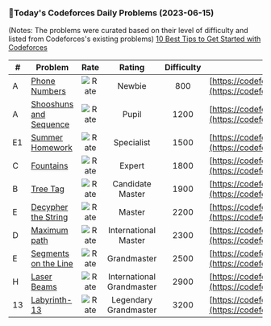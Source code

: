 ### 🌟Today's Codeforces Daily Problems (2023-06-15)
(Notes: The problems were curated based on their level of difficulty and listed from Codeforces's existing problems)
[10 Best Tips to Get Started with Codeforces](https://github.com/ika9810/Codeforces-Daily-Problems/blob/main/10%20Best%20Tips%20to%20Get%20Started%20with%20Codeforces.md)

| # | Problem | Rate| Rating | Difficulty | Contest |
|---| ----- | :--------: | :----------: | :----------: | ---------- |
|A|[Phone Numbers](https://codeforces.com/contest/1060/problem/A)|![Rate](https://img.shields.io/badge/Newbie-800-lightgrey)|Newbie|800|[https://codeforces.com/contest/1060](https://codeforces.com/contest/1060)|
|A|[Shooshuns and Sequence ](https://codeforces.com/contest/222/problem/A)|![Rate](https://img.shields.io/badge/Pupil-1200-brightgreen)|Pupil|1200|[https://codeforces.com/contest/222](https://codeforces.com/contest/222)|
|E1|[Summer Homework](https://codeforces.com/contest/316/problem/E1)|![Rate](https://img.shields.io/badge/Specialist-1500-9cf)|Specialist|1500|[https://codeforces.com/contest/316](https://codeforces.com/contest/316)|
|C|[Fountains](https://codeforces.com/contest/799/problem/C)|![Rate](https://img.shields.io/badge/Expert-1800-blue)|Expert|1800|[https://codeforces.com/contest/799](https://codeforces.com/contest/799)|
|B|[Tree Tag](https://codeforces.com/contest/1404/problem/B)|![Rate](https://img.shields.io/badge/Candidate%20Master-1900-blueviolet)|Candidate Master|1900|[https://codeforces.com/contest/1404](https://codeforces.com/contest/1404)|
|E|[Decypher the String](https://codeforces.com/contest/1117/problem/E)|![Rate](https://img.shields.io/badge/Master-2200-orange)|Master|2200|[https://codeforces.com/contest/1117](https://codeforces.com/contest/1117)|
|D|[Maximum path](https://codeforces.com/contest/762/problem/D)|![Rate](https://img.shields.io/badge/International%20Master-2300-orange)|International Master|2300|[https://codeforces.com/contest/762](https://codeforces.com/contest/762)|
|E|[Segments on the Line](https://codeforces.com/contest/1055/problem/E)|![Rate](https://img.shields.io/badge/Grandmaster-2500-red)|Grandmaster|2500|[https://codeforces.com/contest/1055](https://codeforces.com/contest/1055)|
|H|[Laser Beams](https://codeforces.com/contest/1571/problem/H)|![Rate](https://img.shields.io/badge/International%20Grandmaster-2900-red)|International Grandmaster|2900|[https://codeforces.com/contest/1571](https://codeforces.com/contest/1571)|
|13|[Labyrinth-13](https://codeforces.com/contest/921/problem/13)|![Rate](https://img.shields.io/badge/Legendary%20Grandmaster-3200-red)|Legendary Grandmaster|3200|[https://codeforces.com/contest/921](https://codeforces.com/contest/921)|
